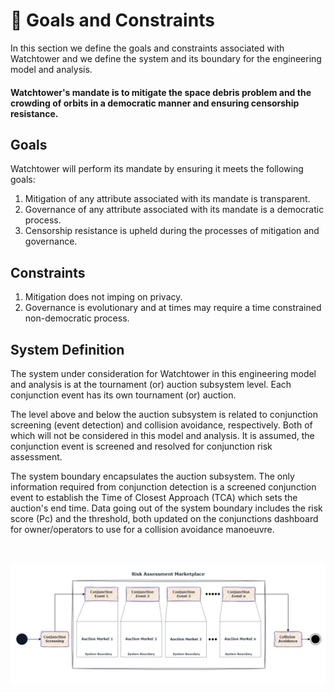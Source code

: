 # 🎯 Goals and Constraints

In this section we define the goals and constraints associated with Watchtower and we define the system and its boundary for the engineering model and analysis.


#### Watchtower's mandate is to mitigate the space debris problem and the crowding of orbits in a democratic manner and ensuring censorship resistance. 

## Goals
Watchtower will perform its mandate by ensuring it meets the following goals:

1. Mitigation of any attribute associated with its mandate is transparent.
2. Governance of any attribute associated with its mandate is a democratic process.
3. Censorship resistance is upheld during the processes of mitigation and governance.

## Constraints

1. Mitigation does not imping on privacy.
2. Governance is evolutionary and at times may require a time constrained non-democratic process.

## System Definition

The system under consideration for Watchtower in this engineering model and analysis is at the tournament (or) auction subsystem level. Each conjunction event has its own tournament (or) auction. 

The level above and below the auction subsystem is related to conjunction screening (event detection) and collision avoidance, respectively. Both of which will not be considered in this model and analysis. It is assumed, the conjunction event is screened and resolved for conjunction risk assessment. 

The system boundary encapsulates the auction subsystem. The only information required from conjunction detection is a screened conjunction event to establish the Time of Closest Approach (TCA) which sets the auction's end time. Data going out of the system boundary includes the risk score (Pc) and the threshold, both updated on the conjunctions dashboard for owner/operators to use for a collision avoidance manoeuvre.

</br>

![System-Definition](img/system-definition.png)

</br>